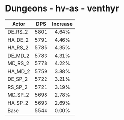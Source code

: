 # Dungeons - hv-as - venthyr
| Actor | DPS | Increase |
|---|:---:|:---:|
|DE_RS_2|5801|4.64%|
|HA_DE_2|5791|4.46%|
|HA_RS_2|5785|4.35%|
|DE_MD_2|5783|4.31%|
|MD_RS_2|5778|4.22%|
|HA_MD_2|5759|3.88%|
|DE_SP_2|5722|3.21%|
|RS_SP_2|5721|3.19%|
|MD_SP_2|5698|2.78%|
|HA_SP_2|5693|2.69%|
|Base|5544|0.00%|
